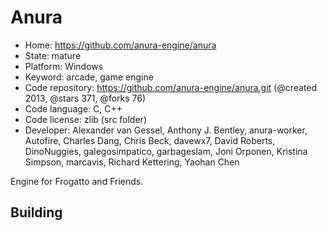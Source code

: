 # Anura

- Home: https://github.com/anura-engine/anura
- State: mature
- Platform: Windows
- Keyword: arcade, game engine
- Code repository: https://github.com/anura-engine/anura.git (@created 2013, @stars 371, @forks 76)
- Code language: C, C++
- Code license: zlib (src folder)
- Developer: Alexander van Gessel, Anthony J. Bentley, anura-worker, Autofire, Charles Dang, Chris Beck, davewx7, David Roberts, DinoNuggies, galegosimpatico, garbageslam, Joni Orponen, Kristina Simpson, marcavis, Richard Kettering, Yaohan Chen

Engine for Frogatto and Friends.

## Building
